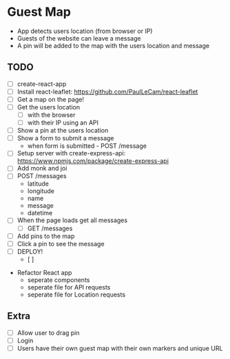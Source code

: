 # Guest Map

* App detects users location (from browser or IP)
* Guests of the website can leave a message
* A pin will be added to the map with the users location and message

## TODO

* [ ] create-react-app
* [ ] Install react-leaflet: https://github.com/PaulLeCam/react-leaflet
* [ ] Get a map on the page!
* [ ] Get the users location
  * [ ] with the browser
  * [ ] with their IP using an API
* [ ] Show a pin at the users location
* [ ] Show a form to submit a message
  * when form is submitted - POST /message
* [ ] Setup server with create-express-api: https://www.npmjs.com/package/create-express-api
* [ ] Add monk and joi
* [ ] POST /messages
  * latitude
  * longitude
  * name
  * message
  * datetime
* [ ] When the page loads get all messages
  * [ ] GET /messages
* [ ] Add pins to the map
* [ ] Click a pin to see the message
* [ ] DEPLOY!
  * [ ] 
* Refactor React app
  * seperate components
  * seperate file for API requests
  * seperate file for Location requests

## Extra
* [ ] Allow user to drag pin
* [ ] Login
* [ ] Users have their own guest map with their own markers and unique URL

